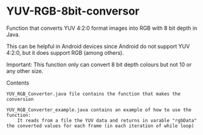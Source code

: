 # YUV-RGB-8bit-conversor
Function that converts YUV 4:2:0 format images into RGB with 8 bit depth in Java.

This can be helpful in Android devices since Android do not support YUV 4:2:0, but it does support RGB (among others).

Important: This function only can convert 8 bit depth colours but not 10 or any other size.

Contents

	YUV_RGB_Converter.java file contains the function that makes the conversion
	
	YUV_RGB_Converter_example.java contains an example of how to use the function: 
		It reads from a file the YUV data and returns in varable "rgbData" the converted values for each frame (in each iteration of while loop)